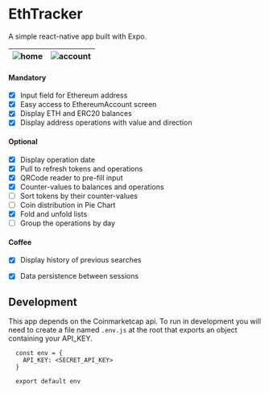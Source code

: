 # EthTracker

A simple react-native app built with Expo.


| ![home](https://user-images.githubusercontent.com/2429708/53465187-20e0b180-3a4d-11e9-97f4-38c11b36a652.png) | ![account](https://user-images.githubusercontent.com/2429708/53465188-20e0b180-3a4d-11e9-9299-70e43eb5d156.png) |
|--------------------------------------------------------------------------------------------------------------|-----------------------------------------------------------------------------------------------------------------|

#### Mandatory
- [x] Input field for Ethereum address
- [x] Easy access to EthereumAccount screen
- [x] Display ETH and ERC20 balances
- [x] Display address operations with value and direction

#### Optional
- [x] Display operation date
- [x] Pull to refresh tokens and operations
- [x] QRCode reader to pre-fill input
- [x] Counter-values to balances and operations
- [ ] Sort tokens by their counter-values
- [ ] Coin distribution in Pie Chart
- [x] Fold and unfold lists
- [ ] Group the operations by day

#### Coffee
- [x] Display history of previous searches
- [x] Data persistence between sessions


## Development

This app depends on the Coinmarketcap api.
To run in development you will need to create a file named `.env.js` at the root that exports an object containing your API_KEY.

```
  const env = {
    API_KEY: <SECRET_API_KEY>
  }

  export default env
```
